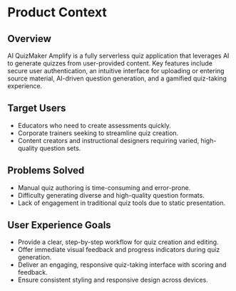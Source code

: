# Product Context

## Overview

AI QuizMaker Amplify is a fully serverless quiz application that leverages AI to generate quizzes from user-provided content. Key features include secure user authentication, an intuitive interface for uploading or entering source material, AI-driven question generation, and a gamified quiz-taking experience.

## Target Users

- Educators who need to create assessments quickly.
- Corporate trainers seeking to streamline quiz creation.
- Content creators and instructional designers requiring varied, high-quality question sets.

## Problems Solved

- Manual quiz authoring is time-consuming and error-prone.
- Difficulty generating diverse and high-quality question formats.
- Lack of engagement in traditional quiz tools due to static presentation.

## User Experience Goals

- Provide a clear, step-by-step workflow for quiz creation and editing.
- Offer immediate visual feedback and progress indicators during quiz generation.
- Deliver an engaging, responsive quiz-taking interface with scoring and feedback.
- Ensure consistent styling and responsive design across devices.
